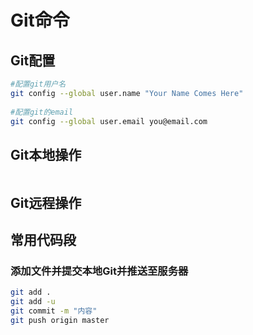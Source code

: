 # Git命令

## Git配置

```Bash
#配置git用户名
git config --global user.name "Your Name Comes Here"  
  
#配置git的email  
git config --global user.email you@email.com
```

## Git本地操作


```Bash

```

## Git远程操作

## 常用代码段

### 添加文件并提交本地Git并推送至服务器
```Bash
git add .
git add -u
git commit -m "内容"
git push origin master
```

